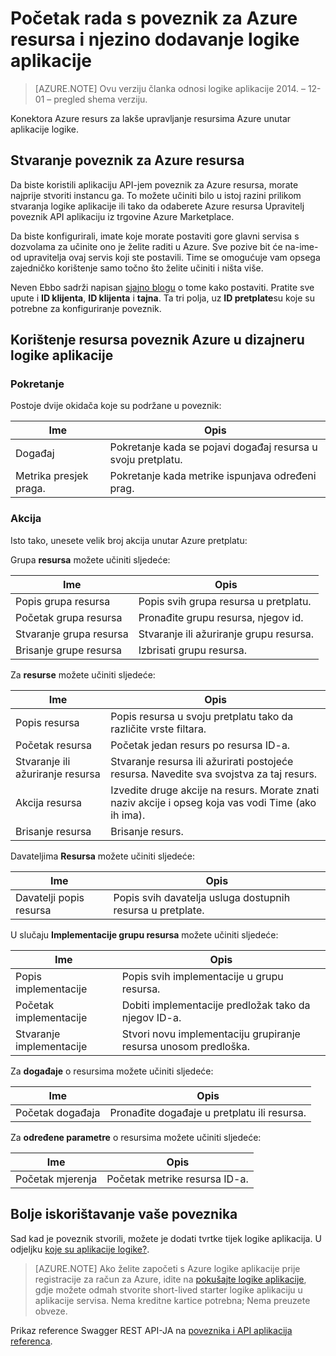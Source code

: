 <properties
   pageTitle="Pomoću poveznika Azure resursa u aplikacijama logike | Aplikacije servisa za Microsoft Azure"
   description="Kako stvoriti i konfigurirati aplikaciju Azure resursa poveznika ili API-JA i koristiti u aplikaciji logike u aplikacije servisa za Azure"
   services="logic-apps"
   documentationCenter=".net,nodejs,java"
   authors="stepsic-microsoft-com"
   manager="erikre"
   editor=""/>

<tags
   ms.service="logic-apps"
   ms.devlang="multiple"
   ms.topic="article"
   ms.tgt_pltfrm="na"
   ms.workload="integration"
   ms.date="09/01/2016"
   ms.author="stepsic"/>

# <a name="get-started-with-the-azure-resource-connector-and-add-it-to-your-logic-app"></a>Početak rada s poveznik za Azure resursa i njezino dodavanje logike aplikacije
>[AZURE.NOTE] Ovu verziju članka odnosi logike aplikacije 2014. – 12-01 – pregled shema verziju.

Konektora Azure resurs za lakše upravljanje resursima Azure unutar aplikacije logike.

## <a name="create-the-azure-resource-connector"></a>Stvaranje poveznik za Azure resursa
Da biste koristili aplikaciju API-jem poveznik za Azure resursa, morate najprije stvoriti instancu ga. To možete učiniti bilo u istoj razini prilikom stvaranja logike aplikacije ili tako da odaberete Azure resursa Upravitelj poveznik API aplikaciju iz trgovine Azure Marketplace.

Da biste konfigurirali, imate koje morate postaviti gore glavni servisa s dozvolama za učinite ono je želite raditi u Azure. Sve pozive bit će na-ime-od upravitelja ovaj servis koji ste postavili. Time se omogućuje vam opsega zajedničko korištenje samo točno što želite učiniti i ništa više.

Neven Ebbo sadrži napisan [sjajno blogu](http://blog.davidebbo.com/2014/12/azure-service-principal.html) o tome kako postaviti. Pratite sve upute i **ID klijenta**, **ID klijenta** i **tajna**. Ta tri polja, uz **ID pretplate**su koje su potrebne za konfiguriranje poveznik.

## <a name="using-the-azure-resource-connector-in-logic-apps-designer"></a>Korištenje resursa poveznik Azure u dizajneru logike aplikacije
### <a name="trigger"></a>Pokretanje
Postoje dvije okidača koje su podržane u poveznik:

Ime | Opis
---- | -----------
Događaj | Pokretanje kada se pojavi događaj resursa u svoju pretplatu.
Metrika presjek praga. |  Pokretanje kada metrike ispunjava određeni prag.

### <a name="action"></a>Akcija

Isto tako, unesete velik broj akcija unutar Azure pretplatu:

Grupa **resursa** možete učiniti sljedeće:

Ime | Opis
---- | -----------
Popis grupa resursa | Popis svih grupa resursa u pretplatu.
Početak grupa resursa | Pronađite grupu resursa, njegov id.
Stvaranje grupa resursa | Stvaranje ili ažuriranje grupu resursa.
Brisanje grupe resursa | Izbrisati grupu resursa.

Za **resurse** možete učiniti sljedeće:

Ime | Opis
---- | -----------
Popis resursa | Popis resursa u svoju pretplatu tako da različite vrste filtara.
Početak resursa | Početak jedan resurs po resursa ID-a.
Stvaranje ili ažuriranje resursa | Stvaranje resursa ili ažurirati postojeće resursa. Navedite sva svojstva za taj resurs.
Akcija resursa |  Izvedite druge akcije na resurs. Morate znati naziv akcije i opseg koja vas vodi Time (ako ih ima).
Brisanje resursa | Brisanje resurs.

Davateljima **Resursa** možete učiniti sljedeće:

Ime | Opis
---- | -----------
Davatelji popis resursa | Popis svih davatelja usluga dostupnih resursa u pretplate.

U slučaju **Implementacije grupu resursa** možete učiniti sljedeće:

Ime | Opis
---- | -----------
Popis implementacije | Popis svih implementacije u grupu resursa.
Početak implementacije | Dobiti implementacije predložak tako da njegov ID-a.
Stvaranje implementacije | Stvori novu implementaciju grupiranje resursa unosom predloška.

Za **događaje** o resursima možete učiniti sljedeće:

Ime | Opis
---- | -----------
Početak događaja | Pronađite događaje u pretplatu ili resursa.

Za **određene parametre** o resursima možete učiniti sljedeće:

Ime | Opis
---- | -----------
Početak mjerenja | Početak metrike resursa ID-a.

## <a name="do-more-with-your-connector"></a>Bolje iskorištavanje vaše poveznika
Sad kad je poveznik stvorili, možete je dodati tvrtke tijek logike aplikacija. U odjeljku [koje su aplikacije logike?](app-service-logic-what-are-logic-apps.md).

>[AZURE.NOTE] Ako želite započeti s Azure logike aplikacije prije registracije za račun za Azure, idite na [pokušajte logike aplikacije](https://tryappservice.azure.com/?appservice=logic), gdje možete odmah stvorite short-lived starter logike aplikaciju u aplikacije servisa. Nema kreditne kartice potrebna; Nema preuzete obveze.

Prikaz reference Swagger REST API-JA na [poveznika i API aplikacija referenca](http://go.microsoft.com/fwlink/p/?LinkId=529766).

<!--References -->

<!--Links -->
[Creating a Logic app]: app-service-logic-create-a-logic-app.md
